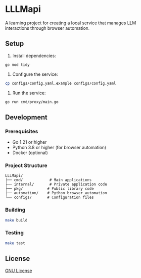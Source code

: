 # LLLMapi

A learning project for creating a local service that manages LLM interactions through browser automation.

## Setup

1. Install dependencies:

```bash
go mod tidy
```

1. Configure the service:

```bash
cp configs/config.yaml.example configs/config.yaml
```

1. Run the service:

```bash
go run cmd/proxy/main.go
```

## Development

### Prerequisites

- Go 1.21 or higher
- Python 3.8 or higher (for browser automation)
- Docker (optional)

### Project Structure

```plaintext
LLLMapi/
├── cmd/            # Main applications
├── internal/       # Private application code
├── pkg/           # Public library code
├── automation/    # Python browser automation
└── configs/       # Configuration files
```

### Building

```bash
make build
```

### Testing

```bash
make test
```

## License

[GNU License](LICENSE)
